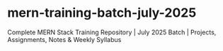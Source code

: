 # mern-training-batch-july-2025
Complete MERN Stack Training Repository | July 2025 Batch | Projects, Assignments, Notes &amp; Weekly Syllabus
